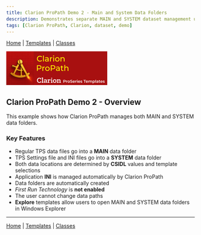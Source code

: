```yaml
---
title: Clarion ProPath Demo 2 - Main and System Data Folders
description: Demonstrates separate MAIN and SYSTEM dataset management using Clarion ProPath.
tags: [Clarion ProPath, Clarion, dataset, demo]
---
```


[Home](../index.md) | [Templates](../templates/index.md) | [Classes](../classes/index.md)

[![ProPath logo](../assets/images/ProPath270x90.png)](https://www.clarionproseries.com/html/propath.html)

## Clarion ProPath Demo 2 - Overview

This example shows how Clarion ProPath manages both MAIN and SYSTEM data folders.

### Key Features

- Regular TPS data files go into a **MAIN** data folder  
- TPS Settings file and INI files go into a **SYSTEM** data folder  
- Both data locations are determined by **CSIDL** values and template selections  
- Application **INI** is managed automatically by Clarion ProPath  
- Data folders are automatically created  
- *First Run Technology* is **not enabled**  
- The user cannot change data paths  
- **Explore** templates allow users to open MAIN and SYSTEM data folders in Windows Explorer  

---
[Home](../index.md) | [Templates](../templates/index.md) | [Classes](../classes/index.md)
